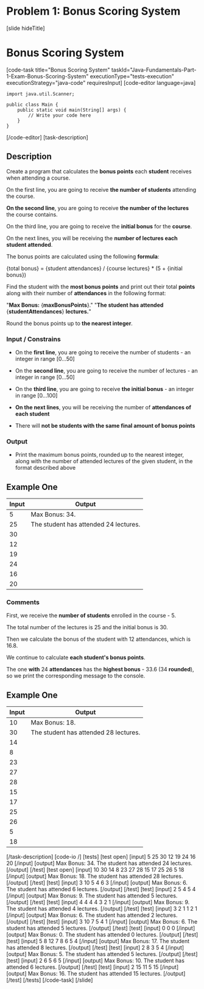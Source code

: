# Problem 1: Bonus Scoring System
[slide hideTitle]

# Bonus Scoring System
[code-task title="Bonus Scoring System" taskId="Java-Fundamentals-Part-1-Exam-Bonus-Scoring-System" executionType="tests-execution" executionStrategy="java-code" requiresInput]
[code-editor language=java]
```
import java.util.Scanner;

public class Main {
    public static void main(String[] args) {
        // Write your code here
    }
}
```
[/code-editor]
[task-description]
## Description

Create a program that calculates the **bonus points** each **student** receives when attending a course.

On the first line, you are going to receive **the number of students** attending the course.

**On the second line**, you are going to receive **the number of the lectures** the course contains.

On the third line, you are going to receive the **initial bonus** for the **course**. 

On the next lines, you will be receiving the **number of lectures each student attended**. 

The bonus points are calculated using the following **formula**: 

\{total bonus\} = \{student attendances\} \/ \{course lectures\} \* (5 + \{initial bonus\})

Find the student with the **most bonus points** and print out their total **points** along with their number of **attendances** in the following format: 

"**Max Bonus:** \{**maxBonusPoints**\}."
"**The student has attended** \{**studentAttendances**\} **lectures.**"


Round the bonus points up to **the nearest integer**.

### Input / Constrains

- On the **first line**, you are going to receive the number of students - an integer in range \[0...50\]

- On the **second line**, you are going to receive the number of lectures - an integer in range \[0...50\]

- On the **third line**, you are going to receive **the initial bonus** - an integer in range \[0...100\]

- **On the next lines**, you will be receiving the number of **attendances of each student**

- There will **not be students with the same final amount of bonus points**

### Output

- Print the maximum bonus points, rounded up to the nearest integer, along with the number of attended lectures of the given student, in the format described above 

## Example One
| **Input** | **Output** |
| --- | --- |
| 5 | Max Bonus: 34. |
| 25 | The student has attended 24 lectures. |
| 30 |  |
| 12 |  |
| 19 |  |
| 24 |  |
| 16 |  |
| 20 |  |

### Comments

First, we receive the **number of students** enrolled in the course - 5.

The total number of the lectures is 25 and the initial bonus is 30.

Then we calculate the bonus of the student with 12 attendances, which is 16.8.

We continue to calculate **each student's bonus points**. 

The one **with** 24 **attendances** has the **highest bonus** - 33.6 (34 **rounded**), so we print the corresponding message to the console.

## Example One
| **Input** | **Output** |
| --- | --- |
| 10 | Max Bonus: 18. |
| 30 | The student has attended 28 lectures. |
| 14 |  |
| 8 |  |
| 23 |  |
| 27 |  |
| 28 |  |
| 15 |  |
| 17 |  |
| 25 |  |
| 26 |  |
| 5 |  |
| 18 |  |

[/task-description]
[code-io /]
[tests]
[test open]
[input]
5
25
30
12
19
24
16
20
[/input]
[output]
Max Bonus: 34.
The student has attended 24 lectures.
[/output]
[/test]
[test open]
[input]
10
30
14
8
23
27
28
15
17
25
26
5
18
[/input]
[output]
Max Bonus: 18.
The student has attended 28 lectures.
[/output]
[/test]
[test]
[input]
3
10
5
4
6
3
[/input]
[output]
Max Bonus: 6.
The student has attended 6 lectures.
[/output]
[/test]
[test]
[input]
2
5
4
5
4
[/input]
[output]
Max Bonus: 9.
The student has attended 5 lectures.
[/output]
[/test]
[test]
[input]
4
4
4
4
3
2
1
[/input]
[output]
Max Bonus: 9.
The student has attended 4 lectures.
[/output]
[/test]
[test]
[input]
3
2
1
1
2
1
[/input]
[output]
Max Bonus: 6.
The student has attended 2 lectures.
[/output]
[/test]
[test]
[input]
3
10
7
5
4
1
[/input]
[output]
Max Bonus: 6.
The student has attended 5 lectures.
[/output]
[/test]
[test]
[input]
0
0
0
[/input]
[output]
Max Bonus: 0.
The student has attended 0 lectures.
[/output]
[/test]
[test]
[input]
5
8
12
7
8
6
5
4
[/input]
[output]
Max Bonus: 17.
The student has attended 8 lectures.
[/output]
[/test]
[test]
[input]
2
8
3
5
4
[/input]
[output]
Max Bonus: 5.
The student has attended 5 lectures.
[/output]
[/test]
[test]
[input]
2
6
5
6
5
[/input]
[output]
Max Bonus: 10.
The student has attended 6 lectures.
[/output]
[/test]
[test]
[input]
2
15
11
5
15
[/input]
[output]
Max Bonus: 16.
The student has attended 15 lectures.
[/output]
[/test]
[/tests]
[/code-task]
[/slide]
